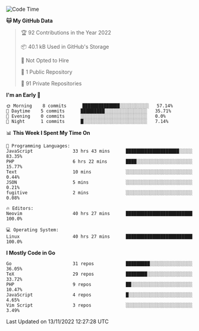 
<!--START_SECTION:waka-->
![Code Time](http://img.shields.io/badge/Code%20Time-2%2C854%20hrs%2059%20mins-blue)

**🐱 My GitHub Data** 

> 🏆 92 Contributions in the Year 2022
 > 
> 📦 40.1 kB Used in GitHub's Storage 
 > 
> 🚫 Not Opted to Hire
 > 
> 📜 1 Public Repository 
 > 
> 🔑 91 Private Repositories  
 > 
**I'm an Early 🐤** 

```text
🌞 Morning    8 commits      ██████████████░░░░░░░░░░░   57.14% 
🌆 Daytime    5 commits      █████████░░░░░░░░░░░░░░░░   35.71% 
🌃 Evening    0 commits      ░░░░░░░░░░░░░░░░░░░░░░░░░   0.0% 
🌙 Night      1 commits      █░░░░░░░░░░░░░░░░░░░░░░░░   7.14%

```


📊 **This Week I Spent My Time On** 

```text
💬 Programming Languages: 
JavaScript               33 hrs 43 mins      ████████████████████░░░░░   83.35% 
PHP                      6 hrs 22 mins       ████░░░░░░░░░░░░░░░░░░░░░   15.77% 
Text                     10 mins             ░░░░░░░░░░░░░░░░░░░░░░░░░   0.44% 
JSON                     5 mins              ░░░░░░░░░░░░░░░░░░░░░░░░░   0.21% 
fugitive                 2 mins              ░░░░░░░░░░░░░░░░░░░░░░░░░   0.08%

🔥 Editors: 
Neovim                   40 hrs 27 mins      █████████████████████████   100.0%

💻 Operating System: 
Linux                    40 hrs 27 mins      █████████████████████████   100.0%

```

**I Mostly Code in Go** 

```text
Go                       31 repos            █████████░░░░░░░░░░░░░░░░   36.05% 
TeX                      29 repos            ████████░░░░░░░░░░░░░░░░░   33.72% 
PHP                      9 repos             ██░░░░░░░░░░░░░░░░░░░░░░░   10.47% 
JavaScript               4 repos             █░░░░░░░░░░░░░░░░░░░░░░░░   4.65% 
Vim Script               3 repos             ░░░░░░░░░░░░░░░░░░░░░░░░░   3.49%

```



 Last Updated on 13/11/2022 12:27:28 UTC
<!--END_SECTION:waka-->
